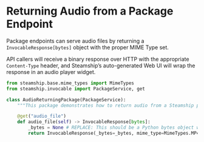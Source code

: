 # Returning Audio from a Package Endpoint

Package endpoints can serve audio files by returning a `InvocableResponse[bytes]` object with the proper MIME Type set.

API callers will receive a binary response over HTTP with the appropriate  `Content-Type` header, and Steamship’s auto-generated Web UI will wrap the response in an audio player widget.

```python
from steamship.base.mime_types import MimeTypes
from steamship.invocable import PackageService, get

class AudioReturningPackage(PackageService):
    """This package demonstrates how to return audio from a Steamship package."""

    @get("audio_file")
    def audio_file(self) -> InvocableResponse[bytes]:
        _bytes = None # REPLACE: This should be a Python bytes object with MP4 Audio
        return InvocableResponse(_bytes=_bytes, mime_type=MimeTypes.MP4_AUDIO)
```
